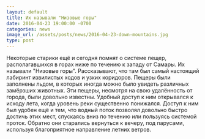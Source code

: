 ```yaml
---
layout: default
title: Их называли "Низовые горы"
date: 2016-04-23 19:00:00 -0700
categories: news
image_url: /assets/posts/news/2016-04-23-down-mountains.jpg
type: post
---
```

Некоторые старики ещё и сегодня помнят о системе пещер, располагавшихся в горах ниже по течению к западу от Самары.
Их называли "Низовые горы".
Рассказывают, что там был самый настоящий лабиринт извилистых ходов и узких коридоров.
Пещеры были заполнены льдом, в которых иногда можно было увидеть различных замёрзших животных.
Эти пещеры, несмотря на свою удалённость от города, были довольно известны.
Удобный доступ к ним открывался к исходу лета, когда уровень реки существенно понижался.
Доступ к ним был удобен ещё и тем, что водный поток позволял довольно быстро достичь этих мест, спускаясь вниз по течению или пользуясь системой проток.
Обратно они старались вернуться к вечеру, под парусами, используя благоприятное направление летних ветров.
